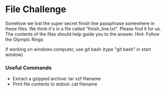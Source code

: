 # File Challenge

Somehow we lost the super secret finish line passphrase somewhere in these files. We think it's in a file called "finish_line.txt".
Please find it for us. The contents of the files should help guide you to the answer. Hint: Follow the Olympic Rings

If working on windows computer, use git bash (type "git bash" in start window)

### Useful Commands

- Extract a gzipped archive: tar xzf filename
- Print file contents to stdout: cat filename